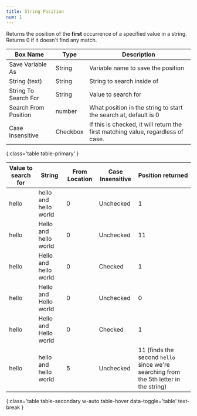 ```yaml
---
title: String Position
num: 1
---
```


Returns the position of the **first** occurrence of a specified value in a string.\
Returns 0 if it doesn't find any match.


| Box Name | Type | Description | 
|-------|--------|--------|
|Save Variable As|	String|	Variable name to save the position
| String (text) |	String|	String to search inside of
|String To Search For|	String|	Value to search for
|Search From Position|number|What position in the string to start the search at, default is 0
|Case Insensitive | Checkbox | If this is checked, it will return the first matching value, regardless of case.
{:class='table table-primary' }

| Value to search for | String| From Location| Case Insensitive| Position returned| 
|-------|--------|--------|--------|--------
|hello | hello and hello world |0|Unchecked| 1
|hello | Hello and hello world |0|Unchecked| 11
|hello | Hello and hello world |0|Checked| 1
|hello | Hello and Hello world |0|Unchecked| 0
|hello | Hello and Hello world |0|Checked| 1
|hello | hello and hello world |5|Unchecked| 11 (finds the second `hello` since we're searching from the 5th letter in the string)
{:class='table table-secondary w-auto table-hover data-toggle='table' text-break }









